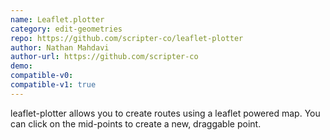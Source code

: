 ```yaml
---
name: Leaflet.plotter
category: edit-geometries
repo: https://github.com/scripter-co/leaflet-plotter
author: Nathan Mahdavi
author-url: https://github.com/scripter-co
demo: 
compatible-v0:
compatible-v1: true
---
```


leaflet-plotter allows you to create routes using a leaflet powered map. You can click on the mid-points to create a new, draggable point.
